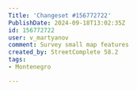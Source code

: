 ```yaml
---
Title: 'Changeset #156772722'
PublishDate: 2024-09-18T13:02:35Z
id: 156772722
user: v_martyanov
comment: Survey small map features
created_by: StreetComplete 58.2
tags:
- Montenegro

---
```

